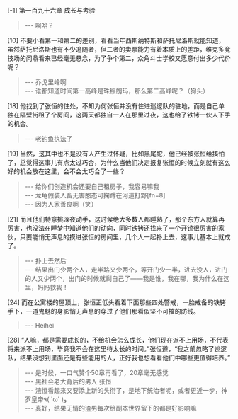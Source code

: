 
[-1] 第一百九十六章 成长与考验
>--- 啊哈？<br>

[10] 不要小看第一和第二的差别，看看当年西斯纳特斯和萨托尼洛斯就能知道，虽然萨托尼洛斯也有不少追随者，但二者的卖票能力有着本质上的差距，维克多竞技场的问鼎看来已经毫无悬念，为了争个第二，众角斗士学校又愿意付出多少代价呢？
>--- 乔戈里峰啊<br>
>--- 谁都知道时间第一高峰是珠穆朗玛，那么第二高峰呢？（狗头）<br>

[18] 他找到了张恒的住处，不知为何张恒并没有住进巡逻队的驻地，而是自己单独在隔壁街租了个房间，这两天都独自一人在那里过夜，这也给了铁铐一伙人下手的机会。
>--- 老钓鱼执法了<br>

[19] 当然，这其中也不是没有人产生过怀疑，比如黑尾蛇，他已经被张恒给揍怕了，总觉得这事儿有点太过巧合，为什么当他们决定报复张恒的时候立刻就有这么好的机会放在这里，会不会太巧合了一些？
>--- 给你们创造机会还要自己租房子，我容易嘛我<br>
>--- 龙龟假装人畜无害憨态可掬蹲在河道打野[fn=8]<br>
>--- 因为人家善良啊（笑）<br>

[21] 而且他们特意挑深夜动手，这时候绝大多数人都睡熟了，那个东方人就算再厉害，也没法在睡梦中知道他们的动向，同时铁铐还找来了一个开锁很厉害的家伙，只要能悄无声息的摸进张恒的房间里，几个人一起扑上去，这事儿基本上就成了。
>--- 扑上去然后<br>
>--- 结果出门少两个人，走半路又少两个，等开门少一半，进去没人，进门的人又少两个，出门的时候就剩自己了——我是谁，我在哪，我为什么在这里，妈妈救我！<br>

[24] 而在公寓楼的屋顶上，张恒正低头看着下面那些四处警戒，一脸戒备的铁铐手下，一道鬼魅的身影悄无声息的穿过了他们那看似坚不可摧的防线。
>--- Heihei<br>

[28] “人嘛，都是需要成长的，不给机会怎么成长，他们现在派不上用场，不代表将来派不上用场，毕竟我不会在这里待太长的时间。”张恒道，“我之前忽略了巡逻队，结果没想到里面还是有些能用的人，正好我也想看看他们中哪些更值得培养。”
>--- 是时候，一口气赞个50章再看了，20章毫无感觉<br>
>--- 黑社会老大背后的男人   张恒<br>
>--- 渣恒看起来又要添上新的头衔了，是地下统治者呢，或者更近一步，神罗皇帝٩( 'ω' )و<br>
>--- 真好，结果无情的渣男每次给副本世界留下的都是好影响嘛<br>
